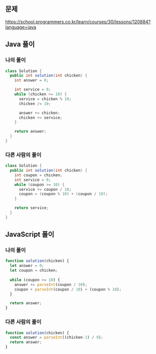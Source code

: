 ## 문제
https://school.programmers.co.kr/learn/courses/30/lessons/120884?language=java

## Java 풀이
### 나의 풀이
```java
class Solution {
  public int solution(int chicken) {
    int answer = 0;

    int service = 0;
    while (chicken >= 10) {
      service = chicken % 10;
      chicken /= 10;

      answer += chicken;
      chicken += service;
    }

    return answer;
  }
}
```

### 다른 사람의 풀이
```java
class Solution {
  public int solution(int chicken) {
    int coupon = chicken;
    int service = 0;
    while (coupon >= 10) {
      service += coupon / 10;
      coupon = (coupon % 10) + (coupon / 10);
    }

    return service;
  }
}
```

## JavaScript 풀이
### 나의 풀이
```javascript
function solution(chicken) {
  let answer = 0;
  let coupon = chicken;
  
  while (coupon >= 10) {
    answer += parseInt(coupon / 10);
    coupon + parseInt(coupon / 10) + (coupon % 10);
  }

  return answer;
}
```

### 다른 사람의 풀이
```javascript
function solution(chicken) {
  const answer = parseInt((chicken-1) / 9);
  return answer;
}
```
